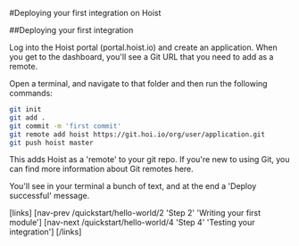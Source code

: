 #Deploying your first integration on Hoist

##Deploying your first integration

Log into the Hoist portal (portal.hoist.io) and create an application. When you get to the dashboard, you'll see a Git URL that you need to add as a remote. 

Open a terminal, and navigate to that folder and then run the following commands: 

```bash
git init
git add .
git commit -m 'first commit'
git remote add hoist https://git.hoi.io/org/user/application.git
git push hoist master
```

This adds Hoist as a 'remote' to your git repo. If you're new to using Git, you can find more information about Git remotes here.

You'll see in your terminal a bunch of text, and at the end a 'Deploy successful' message.

[links]
[nav-prev /quickstart/hello-world/2 'Step 2' 'Writing your first module']
[nav-next /quickstart/hello-world/4 'Step 4' 'Testing your integration']
[/links]